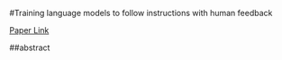 #Training language models to follow instructions with human feedback


[Paper Link](https://arxiv.org/abs/2203.02155)


##abstract
